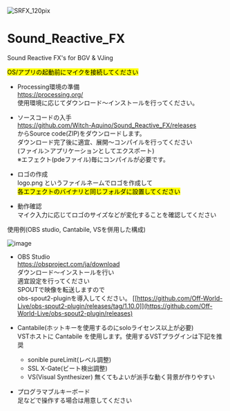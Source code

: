 ![SRFX_120pix](https://github.com/user-attachments/assets/ca5e7b53-d3e6-44ef-88f7-e51dc4a186d0) 
# Sound_Reactive_FX

Sound Reactive FX's for BGV & VJing

<mark>OS/アプリの起動前にマイクを接続してください</mark>  

- Processing環境の準備  
	https://processing.org/  
	使用環境に応じてダウンロード～インストールを行ってください。 

- ソースコードの入手  
	https://github.com/Witch-Aquino/Sound_Reactive_FX/releases  
	からSource code(ZIP)をダウンロードします。  
	ダウンロード完了後に適宜、展開～コンパイルを行ってください  
	 (ファイル＞アプリケーションとしてエクスポート)  
	※エフェクト(pdeファイル)毎にコンパイルが必要です。  

- ロゴの作成  
	logo.png というファイルネームでロゴを作成して  
	<mark>各エフェクトのバイナリと同じフォルダに設置してください</mark>  


- 動作確認  
	マイク入力に応じてロゴのサイズなどが変化することを確認してください

使用例(OBS studio, Cantabile, VSを併用した構成)  


  
![image](https://github.com/user-attachments/assets/a09cfb6f-89b6-4110-8303-045437678415)  

- OBS Studio  
	https://obsproject.com/ja/download    
	ダウンロード～インストールを行い    
	適宜設定を行ってください  
	SPOUTで映像を転送しますので    
	obs-spout2-pluginを導入してください。
	[[https://github.com/Off-World-Live/obs-spout2-plugin/releases/tag/1.10.0]](https://github.com/Off-World-Live/obs-spout2-plugin/releases)

- Cantabile(ホットキーを使用するのにsoloライセンス以上が必要)  
	VSTホストに Cantabile を使用します。使用するVSTプラグインは下記を推奨  
	- sonible pureLimit(レベル調整)  
	- SSL X-Gate(ビート検出調整)  
	- VS(Visual Synthesizer) 無くてもよいが派手な動く背景が作りやすい  
 

- プログラマブルキーボード  
	足などで操作する場合は用意してください  
	

